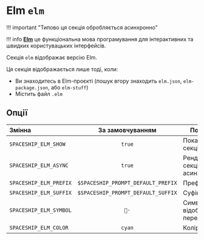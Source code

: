 # Elm `elm`

!!! important "Типово ця секція обробляється асинхронно"

!!! info
    [**Elm**](https://elm-lang.org) це функціональна мова програмування для інтерактивних та швидких користувацьких інтерфейсів.

Секція `elm` відображає версію Elm.

Ця секція відображається лише тоді, коли:

* Ви знаходитесь в Elm-проєкті (пошук вгору знаходить `elm.json`, `elm-package.json`, або `elm-stuff`)
* Містить файл `.elm`

## Опції

| Змінна                 |          За замовчуванням          | Пояснення                               |
|:---------------------- |:----------------------------------:| --------------------------------------- |
| `SPACESHIP_ELM_SHOW`   |               `true`               | Показати секцію                         |
| `SPACESHIP_ELM_ASYNC`  |               `true`               | Рендерити секцію асинхронно             |
| `SPACESHIP_ELM_PREFIX` | `$SPACESHIP_PROMPT_DEFAULT_PREFIX` | Префікс секції                          |
| `SPACESHIP_ELM_SUFFIX` | `$SPACESHIP_PROMPT_DEFAULT_SUFFIX` | Суфікс секції                           |
| `SPACESHIP_ELM_SYMBOL` |                `🌳·`                | Символ, що відображається перед секцією |
| `SPACESHIP_ELM_COLOR`  |               `cyan`               | Колір секції                            |
